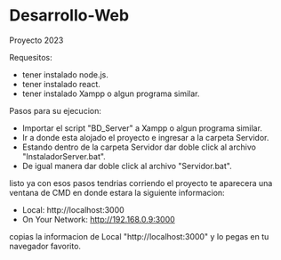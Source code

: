 # Desarrollo-Web
Proyecto 2023

Requesitos:
* tener instalado node.js.
* tener instalado react.
* tener instalado Xampp o algun programa similar.

Pasos para su ejecucion:

* Importar el script "BD_Server" a Xampp o algun programa similar.
* Ir a donde esta alojado el proyecto e ingresar a la carpeta Servidor.
* Estando dentro de la carpeta Servidor dar doble click al archivo "InstaladorServer.bat".
* De igual manera dar doble click al archivo "Servidor.bat".

listo ya con esos pasos tendrias corriendo el proyecto te aparecera una ventana de CMD en donde estara la siguiente informacion:

 - Local:            http://localhost:3000
 - On Your Network:  http://192.168.0.9:3000

copias la informacion de Local "http://localhost:3000" y lo pegas en tu navegador favorito.
